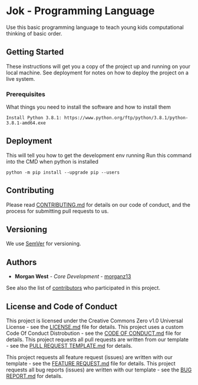 # Jok - Programming Language

Use this basic programming language to teach young kids computational thinking of basic order.

## Getting Started

These instructions will get you a copy of the project up and running on your local machine. See deployment for notes on how to deploy the project on a live system.

### Prerequisites

What things you need to install the software and how to install them

```
Install Python 3.8.1: https://www.python.org/ftp/python/3.8.1/python-3.8.1-amd64.exe
```

## Deployment

This will tell you how to get the development env running
Run this command into the CMD when python is installed
```
python -m pip install --upgrade pip --users
```

## Contributing

Please read [CONTRIBUTING.md](https://gist.github.com/PurpleBooth/b24679402957c63ec426) for details on our code of conduct, and the process for submitting pull requests to us.

## Versioning

We use [SemVer](http://semver.org/) for versioning.

## Authors

* **Morgan West** - *Core Development* - [morganz13](https://github.com/morganz13)

See also the list of [contributors](https://github.com/your/project/contributors) who participated in this project.

## License and Code of Conduct

This project is licensed under the Creative Commons Zero v1.0 Universal License - see the [LICENSE.md](LICENSE.md) file for details.
This project uses a custom Code Of Conduct Distrobution - see the [CODE OF CONDUCT.md](docs/CODE_OF_CONDUCT.md) file for details.
This project requests all pull requests are written from our template - see the [PULL REQUEST TEMPLATE.md](docs/pull_request_template.md) for details.

This project requests all feature request (issues) are written with our template - see the [FEATURE REQUEST.md](.github/ISSUE_TEMPLATE/feature_request.md) file for details.
This project requests all bug reports (issues) are written with our template - see the [BUG REPORT.md](.github/ISSUE_TEMPLATE/bug_report.md) for details.

